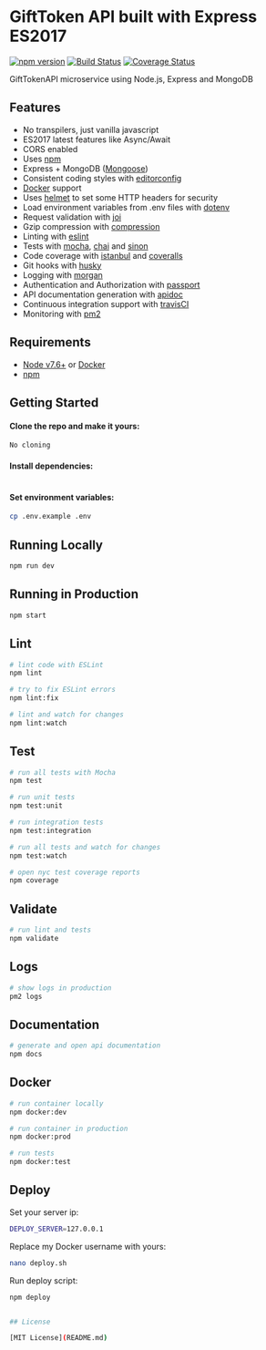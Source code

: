 # GiftToken API built with Express ES2017
[![npm version](https://badge.fury.io/js/express-rest-es2017-boilerplate.svg)](https://badge.fury.io/js/express-rest-es2017-boilerplate) [![Build Status](https://travis-ci.org/danielfsousa/express-rest-es2017-boilerplate.svg?branch=master)](https://travis-ci.org/danielfsousa/express-rest-es2017-boilerplate) [![Coverage Status](https://coveralls.io/repos/github/danielfsousa/express-rest-es2017-boilerplate/badge.svg?branch=master)](https://coveralls.io/github/danielfsousa/express-rest-es2017-boilerplate?branch=master)

 GiftTokenAPI microservice using Node.js, Express and MongoDB

## Features

 - No transpilers, just vanilla javascript
 - ES2017 latest features like Async/Await
 - CORS enabled
 - Uses [npm](https://yarnpkg.com)
 - Express + MongoDB ([Mongoose](http://mongoosejs.com/))
 - Consistent coding styles with [editorconfig](http://editorconfig.org)
 - [Docker](https://www.docker.com/) support
 - Uses [helmet](https://github.com/helmetjs/helmet) to set some HTTP headers for security
 - Load environment variables from .env files with [dotenv](https://github.com/rolodato/dotenv-safe)
 - Request validation with [joi](https://github.com/hapijs/joi)
 - Gzip compression with [compression](https://github.com/expressjs/compression)
 - Linting with [eslint](http://eslint.org)
 - Tests with [mocha](https://mochajs.org), [chai](http://chaijs.com) and [sinon](http://sinonjs.org)
 - Code coverage with [istanbul](https://istanbul.js.org) and [coveralls](https://coveralls.io)
 - Git hooks with [husky](https://github.com/typicode/husky) 
 - Logging with [morgan](https://github.com/expressjs/morgan)
 - Authentication and Authorization with [passport](http://passportjs.org)
 - API documentation generation with [apidoc](http://apidocjs.com)
 - Continuous integration support with [travisCI](https://travis-ci.org)
 - Monitoring with [pm2](https://github.com/Unitech/pm2)

## Requirements

 - [Node v7.6+](https://nodejs.org/en/download/current/) or [Docker](https://www.docker.com/)
 - [npm](https://npm.com/en/docs/install)

## Getting Started

#### Clone the repo and make it yours:

```bash
No cloning
```

#### Install dependencies:

```bash

```

#### Set environment variables:

```bash
cp .env.example .env
```

## Running Locally

```bash
npm run dev
```

## Running in Production

```bash
npm start
```

## Lint

```bash
# lint code with ESLint
npm lint

# try to fix ESLint errors
npm lint:fix

# lint and watch for changes
npm lint:watch
```

## Test

```bash
# run all tests with Mocha
npm test

# run unit tests
npm test:unit

# run integration tests
npm test:integration

# run all tests and watch for changes
npm test:watch

# open nyc test coverage reports
npm coverage
```

## Validate

```bash
# run lint and tests
npm validate
```

## Logs

```bash
# show logs in production
pm2 logs
```

## Documentation

```bash
# generate and open api documentation
npm docs
```

## Docker

```bash
# run container locally
npm docker:dev

# run container in production
npm docker:prod

# run tests
npm docker:test
```

## Deploy

Set your server ip:

```bash
DEPLOY_SERVER=127.0.0.1
```

Replace my Docker username with yours:

```bash
nano deploy.sh
```

Run deploy script:

```bash
npm deploy


## License

[MIT License](README.md)
